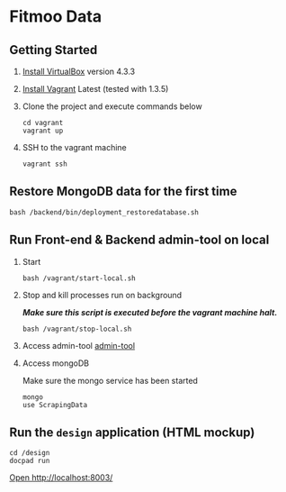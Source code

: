 # Fitmoo Data

## Getting Started

1. [Install VirtualBox](https://www.virtualbox.org/wiki/Downloads) version 4.3.3

2. [Install Vagrant](http://www.vagrantup.com/downloads.html) Latest (tested with 1.3.5)

3. Clone the project and execute commands below

	```
	cd vagrant
	vagrant up
	```

4. SSH to the vagrant machine

	```
	vagrant ssh
	```


## Restore MongoDB data for the first time


	bash /backend/bin/deployment_restoredatabase.sh


## Run Front-end & Backend admin-tool on local

1. Start

	```
	bash /vagrant/start-local.sh
	```
2. Stop and kill processes run on background

	***Make sure this script is executed before the vagrant machine halt.***
	
	```
	bash /vagrant/stop-local.sh
	```
3. Access admin-tool  [admin-tool]( http://127.0.0.1:9000/)

4. Access mongoDB
	
	Make sure the mongo service has been started
	
	```
	mongo
	use ScrapingData
	
	```
	
## Run the `design` application (HTML mockup)

	cd /design
	docpad run
	
[Open http://localhost:8003/](http://localhost:8003/)